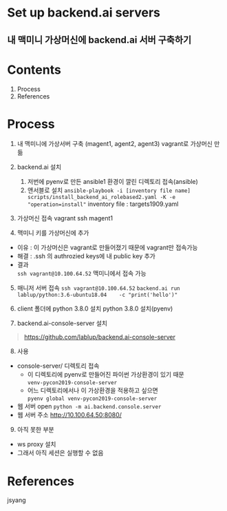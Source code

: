 

Set up backend.ai servers
=========

내 맥미니 가상머신에 backend.ai 서버 구축하기
---------


# Contents  
1. Process
2. References

# Process
1. 내 맥미니에 가상서버 구축 (magent1, agent2, agent3)
vagrant로 가상머신 만듦

2. backend.ai 설치
    1. 저번에 pyenv로 만든 ansible1 환경이 깔린 디렉토리 접속(ansible)
    2. 앤서블로 설치
    ```ansible-playbook -i [inventory file name]   scripts/install_backend_ai_rolebased2.yaml -K -e "operation=install"```
     inventory file : targets1909.yaml

3. 가상머신 접속
vagrant ssh magent1

4. 맥미니 키를 가상머신에 추가
* 이유 : 이 가상머신은 vagrant로 만들어졌기 때문에 vagrant만 접속가능  
* 해결 : .ssh 의 authrozied keys에 내 public key 추가
* 결과  
```ssh vagrant@10.100.64.52```
맥미니에서 접속 가능

5. 매니저 서버 접속 
```ssh vagrant@10.100.64.52``` 
```backend.ai run lablup/python:3.6-ubuntu18.04    -c "print('hello')"```

6. client 폴더에 python 3.8.0 설치
python 3.8.0 설치(pyenv)

7. backend.ai-console-server 설치
> https://github.com/lablup/backend.ai-console-server

8. 사용
* console-server/ 디렉토리 접속
    * 이 디렉토리에 pyenv로 만들어진 파이썬 가상환경이 있기 때문  
    `venv-pycon2019-console-server`
    * 어느 디렉토리에서나 이 가상환경을 적용하고 싶으면  
    `pyenv global venv-pycon2019-console-server`
* 웹 서버 open
```python -m ai.backend.console.server```
* 웹 서버 주소 
http://10.100.64.50:8080/


9. 아직 못한 부분
* ws proxy 설치
* 그래서 아직 세션은 실행할 수 없음



# References
jsyang
